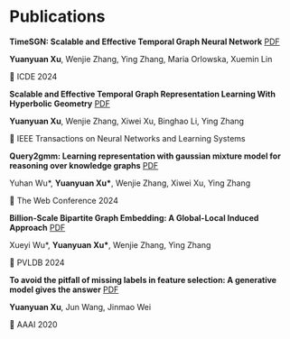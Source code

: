 # Publications

**TimeSGN: Scalable and Effective Temporal Graph Neural Network** [PDF](https://ieeexplore.ieee.org/document/10597745)

**Yuanyuan Xu**, Wenjie Zhang, Ying Zhang, Maria Orlowska, Xuemin Lin

📍 ICDE 2024




**Scalable and Effective Temporal Graph Representation Learning With Hyperbolic Geometry** [PDF](https://ieeexplore.ieee.org/stamp/stamp.jsp?arnumber=10528375)

**Yuanyuan Xu**, Wenjie Zhang, Xiwei Xu, Binghao Li, Ying Zhang

📍 IEEE Transactions on Neural Networks and Learning Systems




**Query2gmm: Learning representation with gaussian mixture model for reasoning over knowledge graphs** [PDF](https://dl.acm.org/doi/pdf/10.1145/3589334.3645569)

Yuhan Wu\*, **Yuanyuan Xu\***, Wenjie Zhang, Xiwei Xu, Ying Zhang

📍 The Web Conference 2024





**Billion-Scale Bipartite Graph Embedding: A Global-Local Induced Approach** [PDF](https://dl.acm.org/doi/pdf/10.14778/3626292.3626300)

Xueyi Wu\*, **Yuanyuan Xu\***, Wenjie Zhang, Ying Zhang

📍 PVLDB 2024




**To avoid the pitfall of missing labels in feature selection: A generative model gives the answer** [PDF](https://ojs.aaai.org/index.php/AAAI/article/view/6127/5983)

**Yuanyuan Xu**, Jun Wang, Jinmao Wei

📍 AAAI 2020

